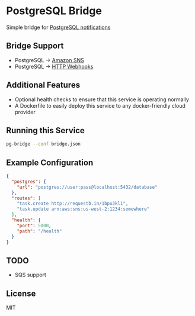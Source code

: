 # PostgreSQL Bridge

Simple bridge for [PostgreSQL notifications](https://www.postgresql.org/docs/9.0/static/sql-notify.html)

## Bridge Support

  - PostgreSQL → [Amazon SNS](https://aws.amazon.com/sns/)
  - PostgreSQL → [HTTP Webhooks](https://requestb.in/)

## Additional Features

  - Optional health checks to ensure that this service is operating normally
  - A Dockerfile to easily deploy this service to any docker-friendly cloud provider

## Running this Service

```sh
pg-bridge --conf bridge.json
```

## Example Configuration

```json
{
  "postgres": {
    "url": "postgres://user:pass@localhost:5432/database"
  },
  "routes": [
    "task.create http://requestb.in/1bpu3kl1",
    "task.update arn:aws:sns:us-west-2:1234:somewhere"
  ],
  "health": {
    "port": 5000,
    "path": "/health"
  }
}
```

## TODO

- SQS support

## License

MIT
